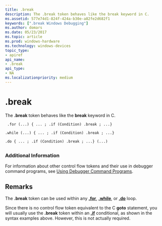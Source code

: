 ```yaml
---
title: .break
description: The .break token behaves like the break keyword in C.
ms.assetid: 577e74d1-824f-424a-b30e-a82fe2d682f1
keywords: [".break Windows Debugging"]
ms.author: domars
ms.date: 05/23/2017
ms.topic: article
ms.prod: windows-hardware
ms.technology: windows-devices
topic_type:
- apiref
api_name:
- .break
api_type:
- NA
ms.localizationpriority: medium
---
```


# .break


The **.break** token behaves like the **break** keyword in C.

```
 .for (...) { ... ; .if (Condition) .break ; ...} 

.while (...) { ... ; .if (Condition) .break ; ...} 

.do { ... ; .if (Condition) .break ; ...} (...) 
```

## <span id="ddk_token_break_dbg"></span><span id="DDK_TOKEN_BREAK_DBG"></span>


### <span id="Additional_Information"></span><span id="additional_information"></span><span id="ADDITIONAL_INFORMATION"></span>Additional Information

For information about other control flow tokens and their use in debugger command programs, see [Using Debugger Command Programs](using-debugger-command-programs.md).

Remarks
-------

The **.break** token can be used within any [**.for**](-for.md), [**.while**](-while.md), or [**.do**](-do.md) loop.

Since there is no control flow token equivalent to the C **goto** statement, you will usually use the **.break** token within an [**.if**](-if.md) conditional, as shown in the syntax examples above. However, this is not actually required.

 

 





